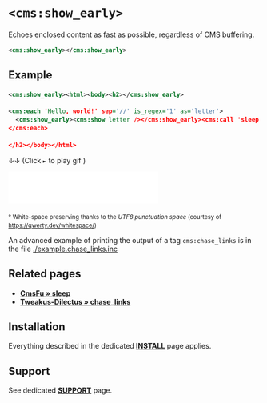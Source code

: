 # `<cms:show_early>`

Echoes enclosed content as fast as possible, regardless of CMS buffering.

```xml
<cms:show_early></cms:show_early>
```

## Example

```xml
<cms:show_early><html><body><h2></cms:show_early>

<cms:each 'Hello, world!' sep='//' is_regex='1' as='letter'>
  <cms:show_early><cms:show letter /></cms:show_early><cms:call 'sleep' '0.1' />
</cms:each>

</h2></body></html>
```

↓↓ (Click `►` to play gif )

<img width="300" src="hello-world.gif"/>

<small>&deg; White-space preserving thanks to the *UTF8 punctuation space* (courtesy of https://qwerty.dev/whitespace/)</small>

An advanced example of printing the output of a tag `cms:chase_links` is in the file [./example.chase_links.inc](example.chase_links.inc)

## Related pages

* [**CmsFu » sleep**](https://github.com/trendoman/Cms-Fu/tree/master/Server/sleep)
* [**Tweakus-Dilectus » chase_links**](https://github.com/trendoman/Tweakus-Dilectus/tree/main/anton.cms%40ya.ru__tags-new/chase_links/)

## Installation

Everything described in the dedicated [**INSTALL**](/INSTALL.md) page applies.

## Support

See dedicated [**SUPPORT**](/SUPPORT.md) page.
